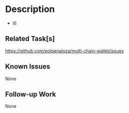 # Description
<!--- Why is this change required? What problem does it solve? -->
<!--- Describe your changes in detail -->
- [x]

## Related Task[s]
<!--- If it fixes an open issue, please link to the issue here. -->
<!--- Remove this section if there are no tickets. -->
<https://github.com/polpenaloza/multi-chain-wallet/issues>

## Known Issues
<!--- Describe if there is something that will be addressed in a later commit, -->
<!--- or if this is a known issue that will be shipped anyhow. -->
None

## Follow-up Work
<!--- Missing unit test? Still, need to fix something? -->
None
